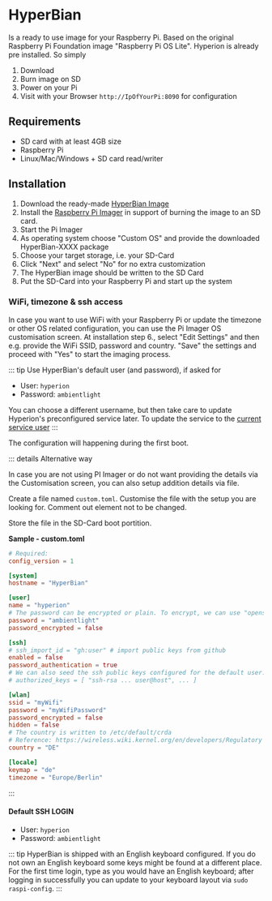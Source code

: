 # HyperBian
Is a ready to use image for your Raspberry Pi. Based on the original Raspberry Pi Foundation image "Raspberry Pi OS Lite". Hyperion is already pre installed. So simply
1. Download
2. Burn image on SD 
3. Power on your Pi
4. Visit with your Browser `http://IpOfYourPi:8090` for configuration

## Requirements
  * SD card with at least 4GB size
  * Raspberry Pi
  * Linux/Mac/Windows + SD card read/writer

## Installation
  1. Download the ready-made [HyperBian Image](https://github.com/Hyperion-Project/HyperBian/releases)
  2. Install the [Raspberry Pi Imager](https://www.raspberrypi.com/documentation/computers/getting-started.html#raspberry-pi-imager) in support of burning the image to an SD card.
  3. Start the Pi Imager
  4. As operating system choose "Custom OS" and provide the downloaded HyperBian-XXXX package
  5. Choose your target storage, i.e. your SD-Card
  6. Click "Next" and select "No" for no extra customization
  7. The HyperBian image should be written to the SD Card
  8. Put the SD-Card into your Raspberry Pi and start up the system

### WiFi, timezone & ssh access
In case you want to use WiFi with your Raspberry Pi or update the timezone or other OS related configuration, you can use the Pi Imager OS customisation screen.
At installation step 6., select "Edit Settings" and then e.g. provide the WiFi SSID, password and country.
"Save" the settings and proceed with "Yes" to start the imaging process.

::: tip Use HyperBian's default user (and password), if asked for
 - User: `hyperion`
 - Password: `ambientlight`
 
You can choose a different username, but then take care to update Hyperion's preconfigured service later.
To update the service to the [current service user](/user/Installation.html#change-the-service-user-to-the-current-user)
:::

The configuration will happening during the first boot.

::: details Alternative way

In case you are not using PI Imager or do not want providing the details via the Customisation screen,
you can also setup addition details via file.

Create a file named `custom.toml`.
Customise the file with the setup you are looking for. Comment out element not to be changed.

Store the file in the SD-Card boot portition.

**Sample - custom.toml**

``` toml
# Required:
config_version = 1

[system]
hostname = "HyperBian"

[user]
name = "hyperion"
# The password can be encrypted or plain. To encrypt, we can use "openssl passwd -5 raspberry"
password = "ambientlight"
password_encrypted = false

[ssh]
# ssh_import_id = "gh:user" # import public keys from github
enabled = false
password_authentication = true
# We can also seed the ssh public keys configured for the default user:
# authorized_keys = [ "ssh-rsa ... user@host", ... ]

[wlan]
ssid = "myWifi"
password = "myWifiPassword"
password_encrypted = false
hidden = false
# The country is written to /etc/default/crda
# Reference: https://wireless.wiki.kernel.org/en/developers/Regulatory
country = "DE"

[locale]
keymap = "de"
timezone = "Europe/Berlin"
```
:::


#### Default SSH LOGIN
 - User: `hyperion`
 - Password: `ambientlight`
 
::: tip
HyperBian is shipped with an English keyboard configured. If you do not own an English keyboard some keys might be found at a different place.
For the first time login, type as you would have an English keyboard; after logging in successfully you can update to your keyboard layout via `sudo raspi-config`.
:::

